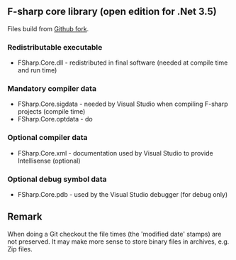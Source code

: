 ﻿## F-sharp core library (open edition for .Net 3.5)

Files build from [Github fork](https://github.com/Rodhern/fsharp/tree/net35/).


### Redistributable executable

- FSharp.Core.dll  - redistributed in final software (needed at compile time and run time)


### Mandatory compiler data

- FSharp.Core.sigdata  - needed by Visual Studio when compiling F-sharp projects (compile time)
- FSharp.Core.optdata  - do


### Optional compiler data

- FSharp.Core.xml  - documentation used by Visual Studio to provide Intellisense (optional)


### Optional debug symbol data

- FSharp.Core.pdb  - used by the Visual Studio debugger (for debug only)


## Remark

When doing a Git checkout the file times (the 'modified date' stamps) are not preserved. It may make more sense to store binary files in archives, e.g. Zip files.
